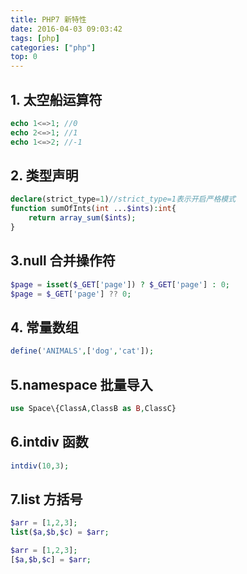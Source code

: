 ```yaml
---
title: PHP7 新特性
date: 2016-04-03 09:03:42
tags: [php]
categories: ["php"]
top: 0
---
```


## 1. 太空船运算符

``` php
echo 1<=>1; //0
echo 2<=>1; //1
echo 1<=>2; //-1
```

## 2. 类型声明

``` php
declare(strict_type=1)//strict_type=1表示开启严格模式
function sumOfInts(int ...$ints):int{
    return array_sum($ints);
}
```

## 3.null 合并操作符

``` php
$page = isset($_GET['page']) ? $_GET['page'] : 0;
$page = $_GET['page'] ?? 0;
```

## 4. 常量数组

``` php
define('ANIMALS',['dog','cat']);
```

## 5.namespace 批量导入

``` php
use Space\{ClassA,ClassB as B,ClassC}
```

## 6.intdiv 函数

``` php
intdiv(10,3);
```

## 7.list 方括号

``` php
$arr = [1,2,3];
list($a,$b,$c) = $arr;

$arr = [1,2,3];
[$a,$b,$c] = $arr;
```
